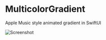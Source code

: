 # MulticolorGradient
Apple Music style animated gradient in SwiftUI

![Screenshot](docs/img/Screenshot.gif)
